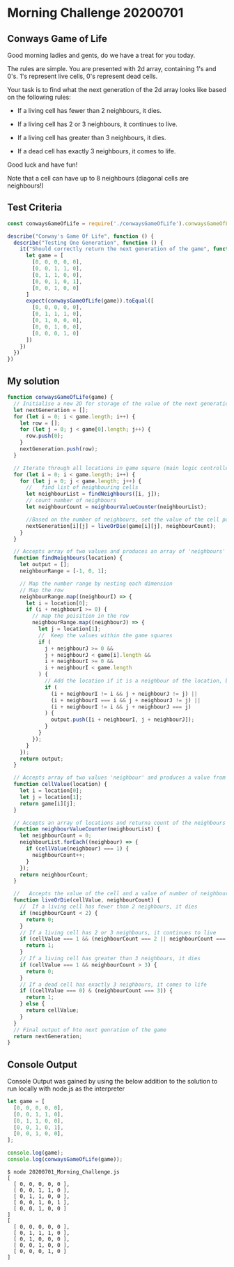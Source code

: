 # Morning Challenge 20200701

## Conways Game of Life

Good morning ladies and gents, do we have a treat for you today. 

The rules are simple. You are presented with 2d array, containing 1's and 0's. 1's represent live cells, 0's represent dead cells.

Your task is to find what the next generation of the 2d array looks like based on the following rules:

   - If a living cell has fewer than 2 neighbours, it dies.

   - If a living cell has 2 or 3 neighbours, it continues to live.

   - If a living cell has greater than 3 neighbours, it dies.

   - If a dead cell has exactly 3 neighbours, it comes to life.


Good luck and have fun!

Note that a cell can have up to 8 neighbours (diagonal cells are neighbours!)

## Test Criteria

```javascript
const conwaysGameOfLife = require('./conwaysGameOfLife').conwaysGameOfLife;

describe("Conway's Game Of Life", function () {
  describe("Testing One Generation", function () {
    it("Should correctly return the next generation of the game", function () {
      let game = [
        [0, 0, 0, 0, 0],
        [0, 0, 1, 1, 0],
        [0, 1, 1, 0, 0],
        [0, 0, 1, 0, 1],
        [0, 0, 1, 0, 0]
      ]
      expect(conwaysGameOfLife(game)).toEqual([
        [0, 0, 0, 0, 0],
        [0, 1, 1, 1, 0],
        [0, 1, 0, 0, 0],
        [0, 0, 1, 0, 0],
        [0, 0, 0, 1, 0]
      ])
    })
  })
})
```

## My solution

```javascript
function conwaysGameOfLife(game) {
  // Initialise a new 2D for storage of the value of the next generation
  let nextGeneration = [];
  for (let i = 0; i < game.length; i++) {
    let row = [];
    for (let j = 0; j < game[0].length; j++) {
      row.push(0);
    }
    nextGeneration.push(row);
  }

  // Iterate through all locations in game square (main logic controller)
  for (let i = 0; i < game.length; i++) {
    for (let j = 0; j < game.length; j++) {
      //   find list of neighbouring cells
      let neighbourList = findNeighbours([i, j]);
      // count number of neighbours
      let neighbourCount = neighbourValueCounter(neighbourList);

      //Based on the number of neighbours, set the value of the cell position
      nextGeneration[i][j] = liveOrDie(game[i][j], neighbourCount);
    }
  }

  // Accepts array of two values and produces an array of 'neighbours'
  function findNeighbours(location) {
    let output = [];
    neighbourRange = [-1, 0, 1];

    // Map the number range by nesting each dimension
    // Map the row
    neighbourRange.map((neighbourI) => {
      let i = location[0];
      if (i + neighbourI >= 0) {
        // map the poisition in the row
        neighbourRange.map((neighbourJ) => {
          let j = location[1];
          //  Keep the values within the game squares
          if (
            j + neighbourJ >= 0 &&
            j + neighbourJ < game[i].length &&
            i + neighbourI >= 0 &&
            i + neighbourI < game.length
          ) {
            // Add the location if it is a neighbour of the location, but not the location itself
            if (
              (i + neighbourI != i && j + neighbourJ != j) ||
              (i + neighbourI === i && j + neighbourJ != j) ||
              (i + neighbourI != i && j + neighbourJ === j)
            ) {
              output.push([i + neighbourI, j + neighbourJ]);
            }
          }
        });
      }
    });
    return output;
  }

  // Accepts array of two values 'neighbour' and produces a value from the 'neighbour' in the game
  function cellValue(location) {
    let i = location[0];
    let j = location[1];
    return game[i][j];
  }

  // Accepts an array of locations and returna count of the neighbours
  function neighbourValueCounter(neighbourList) {
    let neighbourCount = 0;
    neighbourList.forEach((neighbour) => {
      if (cellValue(neighbour) === 1) {
        neighbourCount++;
      }
    });
    return neighbourCount;
  }

  //   Accepts the value of the cell and a value of number of neighbours and applies Conway's Game of Life rules to toggle whether the postion lives or dies
  function liveOrDie(cellValue, neighbourCount) {
    //  If a living cell has fewer than 2 neighbours, it dies
    if (neighbourCount < 2) {
      return 0;
    }
    // If a living cell has 2 or 3 neighbours, it continues to live
    if (cellValue === 1 && (neighbourCount === 2 || neighbourCount === 3)) {
      return 1;
    }
    // If a living cell has greater than 3 neighbours, it dies
    if (cellValue === 1 && neighbourCount > 3) {
      return 0;
    }
    // If a dead cell has exactly 3 neighbours, it comes to life
    if ((cellValue === 0) & (neighbourCount === 3)) {
      return 1;
    } else {
      return cellValue;
    }
  }
  // Final output of hte next genration of the game
  return nextGeneration;
}
```

## Console Output

Console Output was gained by using the below addition to the solution to run locally with node.js as the interpreter

```javascript
let game = [
  [0, 0, 0, 0, 0],
  [0, 0, 1, 1, 0],
  [0, 1, 1, 0, 0],
  [0, 0, 1, 0, 1],
  [0, 0, 1, 0, 0],
];

console.log(game);
console.log(conwaysGameOfLife(game));

```

```terminal
$ node 20200701_Morning_Challenge.js
[
  [ 0, 0, 0, 0, 0 ],
  [ 0, 0, 1, 1, 0 ],
  [ 0, 1, 1, 0, 0 ],
  [ 0, 0, 1, 0, 1 ],
  [ 0, 0, 1, 0, 0 ]
]
[
  [ 0, 0, 0, 0, 0 ],
  [ 0, 1, 1, 1, 0 ],
  [ 0, 1, 0, 0, 0 ],
  [ 0, 0, 1, 0, 0 ],
  [ 0, 0, 0, 1, 0 ]
]
```